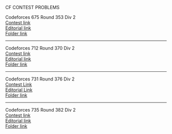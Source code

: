 CF CONTEST PROBLEMS

Codeforces 675 Round 353 Div 2  
[Contest link](http://codeforces.com/contest/675)  
[Editorial link](http://codeforces.com/blog/entry/44902)  
[Folder link](CF675)  

  ---------------------------------  

Codeforces 712 Round 370 Div 2  
[Contest link](http://codeforces.com/contest/712)  
[Editorial link](http://codeforces.com/blog/entry/47050)  
[Folder link](CF712)  

  ---------------------------------  

Codeforces 731 Round 376 Div 2  
[Contest Link](http://codeforces.com/contest/731)  
[Editorial Link](http://codeforces.com/blog/entry/47840)  
[Folder link](CF731)  

  ---------------------------------  

Codeforces 735 Round 382 Div 2  
[Contest link](http://codeforces.com/contest/735)  
[Editorial link](http://codeforces.com/blog/entry/48659)  
[Folder link](CF725)
